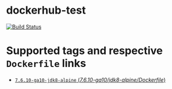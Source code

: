 # dockerhub-test

[![Build
Status](https://travis-ci.org/igor-baiborodine/dockerhub-test.svg?branch=master)](https://travis-ci.org/igor-baiborodine/dockerhub-test)

# Supported tags and respective `Dockerfile` links

-  [`7.6.10-ga10-jdk8-alpine` (*7.6.10-ga10/jdk8-alpine/Dockerfile*)](https://github.com/igor-baiborodine/dockerhub-test/blob/3cc4dc77e9f408a7c6bd57a7c2aaa1a662b49c02/7.6.10-ga10/jdk8-alpine/Dockerfile)
